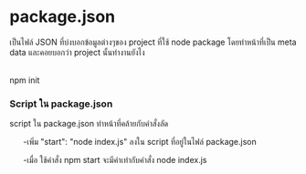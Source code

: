 # package.json
เป็นไฟล์ JSON ที่บ่งบอกข้อมูลต่างๆของ project ที่ใช้ node package โดยทำหน้าที่เป็น meta data และคอยบอกว่า project นั้นทำงานยังไง

<br>
npm init

<h3>Script ใน package.json</h3>

script ใน package.json ทำหน้าที่คล้ายกับคำสั่งลัด 
<br><ul>-เพิ่ม "start": "node index.js" ลงใน script ที่อยู่ในไฟล์ package.json</ul>
<ul>-เมื่อ ใช้คำสั่ง npm start จะมีค่าเท่ากับคำสั่ง node index.js</ul>